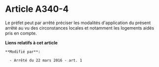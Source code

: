 # Article A340-4

Le préfet peut par arrêté préciser les modalités d'application du présent arrêté au vu des circonstances locales et notamment
les logements aidés pris en compte.

**Liens relatifs à cet article**

	**Modifié par**:

	  - Arrêté du 22 mars 2016 - art. 1
